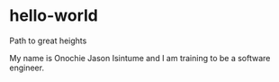 # hello-world
Path to great heights

My name is Onochie Jason Isintume and I am training to be a software engineer.
